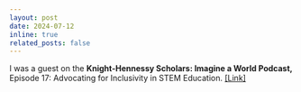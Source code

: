 ```yaml
---
layout: post
date: 2024-07-12
inline: true
related_posts: false
---
```


I was a guest on the <b>Knight-Hennessy Scholars: Imagine a World Podcast,</b> Episode 17: Advocating for Inclusivity in STEM Education. [[Link]](https://knight-hennessy.stanford.edu/news/episode-17-advocating-inclusivity-stem-education)
